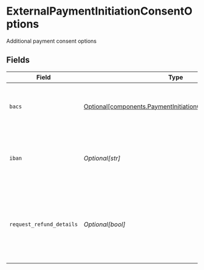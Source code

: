 # ExternalPaymentInitiationConsentOptions

Additional payment consent options


## Fields

| Field                                                                                                                                                                                                                                                                                               | Type                                                                                                                                                                                                                                                                                                | Required                                                                                                                                                                                                                                                                                            | Description                                                                                                                                                                                                                                                                                         |
| --------------------------------------------------------------------------------------------------------------------------------------------------------------------------------------------------------------------------------------------------------------------------------------------------- | --------------------------------------------------------------------------------------------------------------------------------------------------------------------------------------------------------------------------------------------------------------------------------------------------- | --------------------------------------------------------------------------------------------------------------------------------------------------------------------------------------------------------------------------------------------------------------------------------------------------- | --------------------------------------------------------------------------------------------------------------------------------------------------------------------------------------------------------------------------------------------------------------------------------------------------- |
| `bacs`                                                                                                                                                                                                                                                                                              | [Optional[components.PaymentInitiationOptionalRestrictionBacs]](../../models/components/paymentinitiationoptionalrestrictionbacs.md)                                                                                                                                                                | :heavy_minus_sign:                                                                                                                                                                                                                                                                                  | An optional object used to restrict the accounts used for payments. If provided, the end user will be able to send payments only from the specified bank account.                                                                                                                                   |
| `iban`                                                                                                                                                                                                                                                                                              | *Optional[str]*                                                                                                                                                                                                                                                                                     | :heavy_minus_sign:                                                                                                                                                                                                                                                                                  | The International Bank Account Number (IBAN) for the payer's account. Where possible, the end user will be able to set up payment consent using only the specified bank account if provided.                                                                                                        |
| `request_refund_details`                                                                                                                                                                                                                                                                            | *Optional[bool]*                                                                                                                                                                                                                                                                                    | :heavy_minus_sign:                                                                                                                                                                                                                                                                                  | When `true`, Plaid will attempt to request refund details from the payee's financial institution.  Support varies between financial institutions and will not always be available.  If refund details could be retrieved, they will be available in the `/payment_initiation/payment/get` response. |